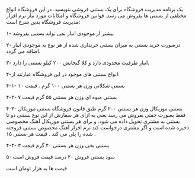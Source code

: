 یک برنامه مدیریت فروشگاه برای یک بستنی فروشی بنویسید.
در این فروشگاه انواع مختلفی از بستنی ها بفروش می رسد. قوانین فروشگاه و امکانات مورد نیاز نرم افزار مدیریت فروشگاه بدین شرح است:

۱- بیشتر از موجودی انبار نمی تواند بستنی بفروشد

۲- درصورت خرید بستنی به میزان بستنی خریداری شده از هر نوع به موجودی انبار اضافه می گردد.

۳- انبار ظرفیت محدودی دارد و کلا گنجایش ۲۰۰ کیلو بستنی را دارد.

۴-انواع بستنی های موجود در این فروشگاه عبارتند از:

۴-۱- بستنی شکلاتی وزن هر بستنی ۱۰۰ گرم . قیمت ۱۰

۴-۲- بستنی میوه ای وزن هر بستنی ۵۵ گرم قیمت ۷

۴-۳- بستنی موزیکال وزن هر بستنی ۲۰۰ گرم طبق قانون فروشگاه بستنی موزیکال فقط بصورت جفتی بفروش می رسد یعنی به ازای هر سفارش از این نوع بستنی دو تا بستنی به مشتری تحویل داده می شود. و برای هر بستنی موزیکال آهنگ مخصوصی ذخیره شده است و اگر مشتری درخواست کند نرم افزار آهنگ مخصوص بستنی فروخته شده را پلی می کند . قیمت هر بستنی ۱۵ .

۴-۴- بستنی یخی وزن هر بستنی ۴۰ گرم قیمت ۳

۵- سود بستنی فروش ۲۰ درصد قیمت فروش است

قیمت ها به هزار تومان است

